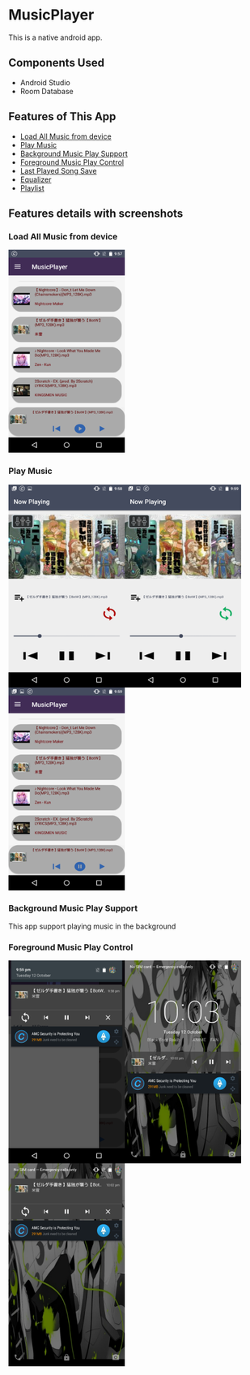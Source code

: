 # MusicPlayer
This is a native android app.

## Components Used

* Android Studio
* Room Database

## Features of This App

* [Load All Music from device](#load-all-music-from-device)
* [Play Music](#play-music)
* [Background Music Play Support](#background-music-play-support)
* [Foreground Music Play Control](#foreground-music-play-control)
* [Last Played Song Save](#last-played-song-save)
* [Equalizer](#equalizer)
* [Playlist](#playlist)

## Features details with screenshots

### Load All Music from device

<img src="ss/Screenshot_2021-10-12-21-58-00.png" width="230" height="400">

### Play Music

<img align="left" src="ss/Screenshot_2021-10-12-21-58-19.png" width="230" height="400">
<img align="left" src="ss/Screenshot_2021-10-12-21-59-26.png" width="230" height="400">
<img src="ss/Screenshot_2021-10-12-21-59-33.png" width="230" height="400">

### Background Music Play Support
This app support playing music in the background

### Foreground Music Play Control
<img align="left" src="ss/Screenshot_2021-10-12-21-59-49.png" width="230" height="400">
<img align="left" src="ss/Screenshot_2021-10-12-22-03-09.png" width="230" height="400">
<img src="ss/Screenshot_2021-10-12-22-03-22.png" width="230" height="400">





